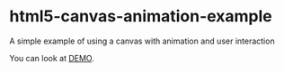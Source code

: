 # html5-canvas-animation-example
A simple example of using a canvas with animation and user interaction

You can look at [DEMO](http://rav.pw/demo/html5-canvas-animation-example/).